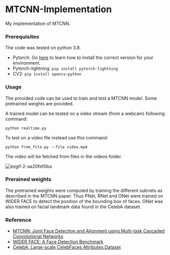 # MTCNN-Implementation
My implementation of MTCNN.

### Prerequisites
The code was tested on python 3.8.
* Pytorch: Go [here](http://pytorch.org/) to learn how to install the correct version for your environment.  
* Pytorch-lightning: `pip install pytorch-lightning`
* CV2: `pip install opencv-python`

### Usage
The provided code can be used to train and test a MTCNN model. Some pretrained weights are provided.

A trained model can be tested on a video stream (from a webcam) following command:
```
python realtime.py
```
To test on a video file instead use this command:
```
python from_file.py --file video.mp4
```
The video will be fetched from files in the videos folder. 

![ezgif-2-aa20fef0ba](https://user-images.githubusercontent.com/48620867/148851976-0b00a107-03d5-4e62-9dd2-c0cc5dec0b6c.gif)

### Prerained weights
The pretrained weights were computed by training the different subnets as described in the MTCNN paper. 
Thus PNet, RNet and ONet were trained on WIDER FACE to detect the position of the bounding box of faces.
ONet was also trained on facial landmark data found in the CelebA dataset.

### Reference
- [MTCNN: Joint Face Detection and Alignment using Multi-task Cascaded Convolutional Networks](https://arxiv.org/ftp/arxiv/papers/1604/1604.02878.pdf)
- [WIDER FACE: A Face Detection Benchmark](http://shuoyang1213.me/WIDERFACE/)
- [CelebA: Large-scale CelebFaces Attributes Dataset](https://mmlab.ie.cuhk.edu.hk/projects/CelebA.html)
